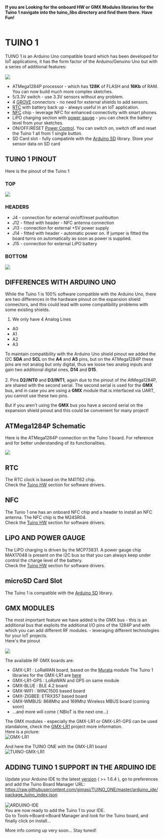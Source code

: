 **If you are Looking for the onboard HW or GMX Modules libraries for the Tuino 1 navigate into the tuino_libs directory and find them there. Have Fun!**
<br/>
<br/>
# TUINO 1
TUINO 1 is an Arduino Uno compatible board which has been developed for IoT applications, it has the form factor of the Arduino/Genuino Uno but with a series of additional features:<br/>
<br/>
<img src="/docs/tuino_revE.jpg"/>

* ATMega1284P processor - which has **128K** of FLASH and **16Kb** of RAM. You can now build much more complex sketches.
* 5/3.3V switch - use 3.3V sensors without any problem.
* 4 [GROVE](http://wiki.seeed.cc/Grove_System/) connectors - no need for external shields to add sensors.
* [RTC](http://www.st.com/en/clocks-and-timers/m41t62.html) with battery back up - always useful in an IoT application.
* [NFC](http://www.st.com/en/nfc/m24sr04-y.html) chip - leverage NFC for enhanced connectivity with smart phones.
* LiPO charging section with [power gauge](https://www.maximintegrated.com/en/products/power/battery-management/MAX17048.html) - you can check the battery level from your sketches.<br/>
* ON/OFF/RESET [Power Control](http://www.linear.com/product/LTC2955). You can switch on, switch off and reset the Tuino 1 all from 1 single button.
* SD Card slot - fully compatinle with the [Arduino SD](https://www.arduino.cc/en/reference/SD) library. Store your sensor data on SD card 

## TUINO 1 PINOUT
Here is the pinout of the Tuino 1<br/>

### TOP 
<img src="/docs/top_layer.png"/>

### HEADERS
* J4 - connection for external on/off/reset pushbutton
* J12 - fitted with header - NFC antenna connection 
* J13 - connection for external +5V power supply
* J14 - fitted with header - automatic power on. If jumper is fitted the board turns on automatically as soon as power is supplied.
* J15 - connection for external LiPO battery

### BOTTOM 
<img src="/docs/bottom_layer.png"/>


## DIFFERENCES WITH ARDUINO UNO
While the Tuino 1 is 100% software compatible with the Arduino Uno, there are two differences in the hardware pinout on the expansion shield connectors, and this could lead with some compatibility problems with some existing shields.<br/>

1. We only have 4 Analog Lines
  * A0
  * A1
  * A2
  * A3
  
  To maintain compatibility with the Arduino Uno shield pinout we added the I2C **SDA** and **SCL** on the **A4** and **A5** pins, but on the ATMega1284P these pins are not analog but only digital, thus we loose two analog inputs and gain two additional digital ones, **D14** and **D15**.<br/>
<br/>
2. Pins **D2/INT0** and **D3/INT1**, again due to the pinout of the AtMega1284P, are shared with the second serial. 
   The second serial is used for the **GMX** bus, and in case you are using a **GMX** module that is interfaced via UART, you cannot use these two pins.

   But if you aren't using the **GMX** bus you have a second serial on the expansion shield pinout and this could be convenient for many project!

## ATMega1284P Schematic
Here is the ATMega1284P connection on the Tuino 1 board. For reference and for better understanding of its functionalities.

<img src="/docs/schematic_cpu_tuino.png"/>


## RTC
The RTC clock is based on the M41T62 chip.<br/>
Check the [Tuino HW](https://github.com/gimasi/TUINO_ONE/tree/master/tuino_libs/tuino_hw) section for software drivers.
<br/>

## NFC
The Tunio 1 one has an onboard NFC chip and a header to install an NFC antenna. The NFC chip is the M24SR04.<br/>
Check the [Tuino HW](https://github.com/gimasi/TUINO_ONE/tree/master/tuino_libs/tuino_hw) section for software drivers.
<br/>

## LiPO AND POWER GAUGE
The LiPO charging is driven by the MCP73831. A power gauge chip MAX17048 is present on the I2C bus so that you can always keep under control the charge level of the battery.<br/>
Check the [Tuino HW](https://github.com/gimasi/TUINO_ONE/tree/master/tuino_libs/tuino_hw) section for software drivers.
<br/> 

## microSD Card Slot
The Tuino 1 is compatible with the [Arduino SD](https://www.arduino.cc/en/reference/SD) library.

## GMX MODULES
The most important feature we have added is the GMX bus - this is an additional bus that exploits the additional I/O pins of the 1284P and with which you can add different RF modules. - leveraging different technologies for your IoT projects.<br/>
Here's the pinout<br/>
<br/>
<img src="/docs/gmx_pinout2.png"/>

The available RF GMX boards are:

* GMX-LR1 : LoRaWAN board, based on the [Murata](http://wireless.murata.com/eng/products/rf-modules-1/lpwa/type-abz.html) module
   The Tuino 1 libraries for the GMX-LR1 are [here](https://github.com/gimasi/TUINO_ONE/tree/master/tuino_libs/gmx/gmx_lr)
* GMX-LR1-GPS : LoRaWAN and GPS on same module
* GMX-BLUE : BLE 4.2 board  
* GMX-WIFI : WINC1500 based board 
* GMX-ZIGBEE: ETRX357 based board
* GMX-WMBUS: 868Mhz and 169Mhz Wireless MBUS board (coming soon)
* ...and more will come ( NBIoT is the next one...)

The GMX modules - especially the GMX-LR1 or GMX-LR1-GPS can be used standalone, check the [GMX-LR1](https://github.com/gimasi/GMX-LR1) project  more information.<br/>
Here is a picture:<br/>
![GMX-LR1](/docs/gmx-lr1-small.jpg?raw=true)

And here the TUINO ONE with the GMX-LR1 board<br/>
![TUINO-GMX-LR1](/docs/tuino_with_gmx-small.jpg?raw=true)
 <br/>

## ADDING TUINO 1 SUPPORT IN THE ARDUINO IDE
Update your Arduino IDE to the latest [version](https://www.arduino.cc/en/Main/Software) ( >= 1.6.4 ), go to preferences and add the Tuino Board Manager URL: <br/>
https://raw.githubusercontent.com/gimasi/TUINO_ONE/master/arduino_ide/package_tuino_index.json<br/>
<br/>
![ARDUINO-IDE](/docs/arduino_ide.png?raw=true)
<br>
You are now ready to add the Tuino 1 to your IDE.<br/> 
Go to Tools->Board->Board Manager and look for the Tuino board, and finally click on install...
<br>

More info coming up very soon... Stay tuned!
